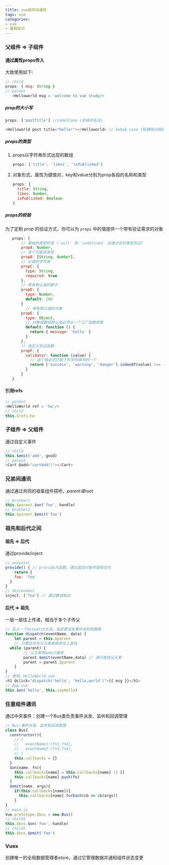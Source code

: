 ```yaml
---
title: vue组件间通信
tags: vue
categories: 
- vue
- 基础知识
---
```

### 父组件 => 子组件

#### 通过属性props传入

大致使用如下:

```js
// child
props: { msg: String }
// parent
   <Helloworld msg = 'welcome to vue study/>
```

##### 	prop的大小写

```js
props: ['postTitle'] //camelCase (驼峰命名法)

<Helloworld post-title="hello!"></Helloworld> // kebab-case (短横线分隔命名)
```

#####	 props的类型

1. props以字符串形式出现的数组

   ```js
   props: ['title', 'likes', 'isPublished']
   ```

2. 对象形式，属性为键值对，key和value分别为prop各自的名称和类型

   ```js
   props: {
     title: String,
     likes: Number,
     isPublished: Boolean
   }
   ```
   

##### props的校验

为了定制 prop 的验证方式，你可以为 `props` 中的值提供一个带有验证需求的对象

```js
   props: {
       // 基础的类型检查 (`null` 和 `undefined` 会通过任何类型验证)
       propA: Number,
       // 多个可能的类型
       propB: [String, Number],
       // 必填的字符串
       propC: {
         type: String,
         required: true
       },
       // 带有默认值的数字
       propD: {
         type: Number,
         default: 100
       }
         // 带有默认值的对象
       propE: {
         type: Object,
         // 对象或数组默认值必须从一个工厂函数获取
         default: function () {
           return { message: 'hello' }
         }
       },
       // 自定义验证函数
       propF: {
         validator: function (value) {
           // 这个值必须匹配下列字符串中的一个
           return ['success', 'warning', 'danger'].indexOf(value) !== -1
         }
       }
   }
```

#### 引用refs

```js
// parent
<HelloWorld ref = 'hw'/>
// child
this.$refs.hw
```

### 子组件 => 父组件

通过自定义事件

```js
// child
this.$emit('add', good)
// parent
<Cart @add="cartAdd()"></Cart>
```

### 兄弟间通讯

通过通过共同的祖辈组件搭桥，$parent或$root

```js
// brother1 
this.$parent.$on('foo', handle)
// brother2
this.$parent.$emit('foo')
```

### 祖先和后代之间

#### 祖先 => 后代

通过provide/inject

```js
// ancestor
provide() { // provide为函数，通过返回对象传值给后代
	return {
    foo: 'foo'
  }
}
// descendant
inject: ['foo'] // 通过数组取出
```

#### 后代 => 祖先

一层一层往上传递，相当于多个子传父

```js
// 定义一个dispatch方法，指定要派发事件名称和数据 
function dispatch(eventName, data) {
	let parent = this.$parent
	// 只要还存在父元素就继续往上查找
  while (parent) {
		// 父元素用$emit触发 
    	parent.$emit(eventName,data) // 递归查找父元素
		parent = parent.$parent
	} 
}
// 使用，HelloWorld.vue
<h1 @click="dispatch('hello', 'hello,world')">{{ msg }}</h1>
// App.vue
this.$on('hello', this.sayHello)
```

### 任意组件通讯

通过中央事件：创建一个Bus类负责事件派发、监听和回调管理

```js
// Bus:事件派发、监听和回调管理 
class Bus{
  constructor(){
    // {
    //   eventName1:[fn1,fn2],
    //   eventName2:[fn3,fn4],
    // }
    this.callbacks = {}
  }
  $on(name, fn){
    this.callbacks[name] = this.callbacks[name] || []
    this.callbacks[name].push(fn)
  }
  $emit(name, args){
    if(this.callbacks[name]){
      this.callbacks[name].forEach(cb => cb(args))
    }
}
// main.js
Vue.prototype.$bus = new Bus()
// child1
this.$bus.$on('foo', handle)
// child2
this.$bus.$emit('foo')
```

### Vuex

创建唯一的全局数据管理者store，通过它管理数据并通知组件状态变更